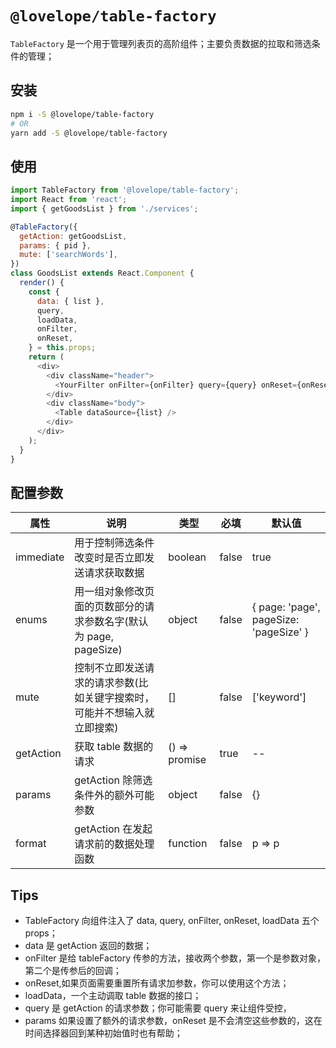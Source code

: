 # `@lovelope/table-factory`

`TableFactory` 是一个用于管理列表页的高阶组件；主要负责数据的拉取和筛选条件的管理；

## 安装

```bash
npm i -S @lovelope/table-factory
# OR
yarn add -S @lovelope/table-factory
```

## 使用

```js
import TableFactory from '@lovelope/table-factory';
import React from 'react';
import { getGoodsList } from './services';

@TableFactory({
  getAction: getGoodsList,
  params: { pid },
  mute: ['searchWords'],
})
class GoodsList extends React.Component {
  render() {
    const {
      data: { list },
      query,
      loadData,
      onFilter,
      onReset,
    } = this.props;
    return (
      <div>
        <div className="header">
          <YourFilter onFilter={onFilter} query={query} onReset={onReset} />
        </div>
        <div className="body">
          <Table dataSource={list} />
        </div>
      </div>
    );
  }
}
```

## 配置参数

| 属性      | 说明                                                                     | 类型          | 必填  | 默认值                                 |
| --------- | ------------------------------------------------------------------------ | ------------- | ----- | -------------------------------------- |
| immediate | 用于控制筛选条件改变时是否立即发送请求获取数据                           | boolean       | false | true                                   |
| enums     | 用一组对象修改页面的页数部分的请求参数名字(默认为 page, pageSize)        | object        | false | { page: 'page', pageSize: 'pageSize' } |
| mute      | 控制不立即发送请求的请求参数(比如关键字搜索时，可能并不想输入就立即搜索) | []            | false | ['keyword']                            |
| getAction | 获取 table 数据的请求                                                    | () => promise | true  | --                                     |
| params    | getAction 除筛选条件外的额外可能参数                                     | object        | false | {}                                     |
| format    | getAction 在发起请求前的数据处理函数                                     | function      | false | p => p                                 |

## Tips

- TableFactory 向组件注入了 data, query, onFilter, onReset, loadData 五个 props；
- data 是 getAction 返回的数据；
- onFilter 是给 tableFactory 传参的方法，接收两个参数，第一个是参数对象，第二个是传参后的回调；
- onReset,如果页面需要重置所有请求加参数，你可以使用这个方法；
- loadData，一个主动调取 table 数据的接口；
- query 是 getAction 的请求参数；你可能需要 query 来让组件受控，
- params 如果设置了额外的请求参数，onReset 是不会清空这些参数的，这在时间选择器回到某种初始值时也有帮助；
